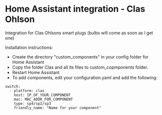 # Home Assistant integration - Clas Ohlson
Integration for Clas Ohlsons smart plugs (bulbs will come as soon as I get one)


Installation instructions:
- Create the directory "custom_components" in your config folder for Home Assistant
- Copy the folder Clas and all its files to custom_copmponents folder. 
- Restart Home Assistant
- To add components, edit your configuration.yaml and add the following:

````
switch:
  - platform: clas
    host: IP_OF_YOUR_COMPONENT
    mac: MAC_ADDR_FOR_COMPONENT
    type: sp4/sp2/sp3
    friendly_name: "Name for your component"
````
